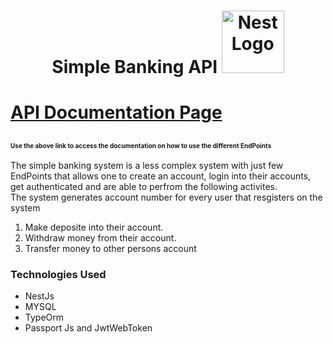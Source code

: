 <h1 align="center">Simple Banking API   <img src="https://nestjs.com/img/logo_text.svg" width="100" alt="Nest Logo" /><h1>

  <a href="https://simple-banking-api.herokuapp.com/docs/">API Documentation Page</a>
  ## <p style="font-size:10px;">Use the above link to access the documentation on how to use the different EndPoints </p>




The simple banking system is a less complex system with just few EndPoints that allows one to create an account, login into their accounts, get authenticated and are able to perfrom the following activites.
  <br>
  The system generates account number for every user that resgisters on the system

  <ol>
    <li>Make deposite into their account.</li>
    <li>Withdraw money from their account.</li>
    <li>Transfer money to other persons account</li>
  </ol>
  
  <h3>Technologies Used</h3>
  <ul>
    <li>NestJs</li>
    <li>MYSQL</li>
    <li>TypeOrm</li>
    <li>Passport Js and JwtWebToken</li>
  </ul>
